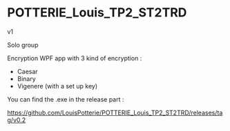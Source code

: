 # POTTERIE_Louis_TP2_ST2TRD
v1

Solo group

Encryption WPF app with 3 kind of encryption : 
- Caesar 
- Binary
- Vigenere (with a set up key) 

You can find the .exe in the release part : 

https://github.com/LouisPotterie/POTTERIE_Louis_TP2_ST2TRD/releases/tag/v0.2
